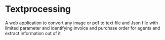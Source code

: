 # Textprocessing
A web application to convert any image or pdf to text file and Json file with limited parameter and identifying invoice and purchase order for agents and extract information out of it 
